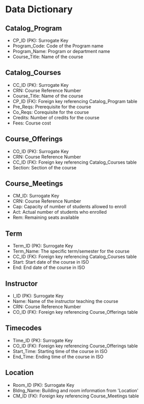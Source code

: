 # Data Dictionary
## Catalog_Program

* CP_ID (PK): Surrogate Key <br>
* Program_Code: Code of the Program name <br>
* Program_Name: Program or department name <br>
* Course_Title: Name of the course <br>

## Catalog_Courses

* CC_ID (PK): Surrogate Key <br>
* CRN: Course Reference Number <br>
* Course_Title: Name of the course <br>
* CP_ID (FK): Foreign key referencing Catalog_Program table <br>
* Pre_Reqs: Prerequisite for the course <br>
* Co_Reqs: Corequisite for the course <br>
* Credits: Number of credits for the course <br>
* Fees: Course cost <br>

## Course_Offerings

* CO_ID (PK): Surrogate Key <br>
* CRN: Course Reference Number <br>
* CC_ID (FK): Foreign key referencing Catalog_Courses table <br>
* Section: Section of the course <br>

## Course_Meetings

* CM_ID: Surrogate Key <br>
* CRN: Course Reference Number <br>
* Cap: Capacity of number of students allowed to enroll <br>
* Act: Actual number of students who enrolled <br>
* Rem: Remaining seats available <br>

## Term

* Term_ID (PK): Surrogate Key <br>
* Term_Name: The specific term/semester for the course <br>
* CC_ID (FK): Foreign key referencing Catalog_Courses table <br>
* Start: Start date of the course in ISO <br>
* End: End date of the course in ISO <br>

## Instructor
* I_ID (PK): Surrogate Key <br>
* Name: Name of the instructor teaching the course <br>
* CRN: Course Reference Number <br>
* CO_ID (FK): Foreign key referencing Course_Offerings table  <br>

## Timecodes
* Time_ID (PK): Surrogate Key <br>
* CO_ID (FK): Foreign key referencing Course_Offerings table  <br>
* Start_Time: Starting time of the course in ISO <br>
* End_Time: Ending time of the course in ISO <br>

## Location
* Room_ID (PK): Surrogate Key <br>
* Bldng_Name: Building and room information from 'Location' <br>
* CM_ID (FK): Foreign key referencing Course_Meetings table <br>